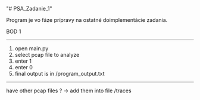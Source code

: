"# PSA_Zadanie_1" 

Program je vo fáze prípravy na ostatné doimplementácie zadania.


BOD 1
__________________________________________

1. open main.py
2. select pcap file to analyze
3. enter 1
4. enter 0
4. final output is in /program_output.txt
__________________________________________


have other pcap files ?
-> add them into file /traces




